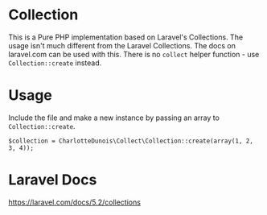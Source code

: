# Collection
This is a Pure PHP implementation based on Laravel's Collections. The usage isn't much different from the Laravel Collections. The docs on laravel.com can be used with this. There is no `collect` helper function - use `Collection::create` instead.

# Usage
Include the file and make a new instance by passing an array to `Collection::create`.

    $collection = CharlotteDunois\Collect\Collection::create(array(1, 2, 3, 4));

# Laravel Docs
https://laravel.com/docs/5.2/collections
